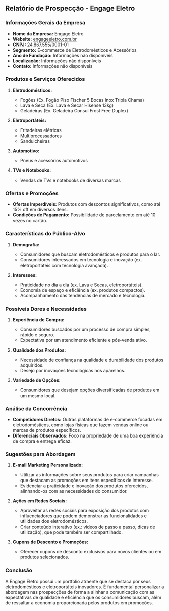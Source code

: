 ## Relatório de Prospecção - Engage Eletro

### Informações Gerais da Empresa
- **Nome da Empresa:** Engage Eletro
- **Website:** [engageeletro.com.br](http://www.engageeletro.com.br)
- **CNPJ:** 24.867.555/0001-01
- **Segmento:** E-commerce de Eletrodomésticos e Acessórios
- **Ano de Fundação:** Informações não disponíveis
- **Localização:** Informações não disponíveis
- **Contato:** Informações não disponíveis

### Produtos e Serviços Oferecidos
1. **Eletrodomésticos:**
   - Fogões (Ex. Fogão Piso Fischer 5 Bocas Inox Tripla Chama)
   - Lava e Seca (Ex. Lava e Secar Hisense 13kg)
   - Geladeiras (Ex. Geladeira Consul Frost Free Duplex)
  
2. **Eletroportáteis:**
   - Fritadeiras elétricas
   - Multiprocessadores
   - Sanduicheiras

3. **Automotivo:**
   - Pneus e acessórios automotivos

4. **TVs e Notebooks:**
   - Vendas de TVs e notebooks de diversas marcas

### Ofertas e Promoções
- **Ofertas Imperdíveis:** Produtos com descontos significativos, como até 15% off em diversos itens. 
- **Condições de Pagamento:** Possibilidade de parcelamento em até 10 vezes no cartão.

### Características do Público-Alvo
1. **Demografia:**
   - Consumidores que buscam eletrodomésticos e produtos para o lar.
   - Consumidores interessados em tecnologia e inovação (ex. eletroportáteis com tecnologia avançada).

2. **Interesses:**
   - Praticidade no dia a dia (ex. Lava e Secas, eletroportáteis).
   - Economia de espaço e eficiência (ex. produtos compactos).
   - Acompanhamento das tendências de mercado e tecnologia.

### Possíveis Dores e Necessidades
1. **Experiência de Compra:**
   - Consumidores buscados por um processo de compra simples, rápido e seguro.
   - Expectativa por um atendimento eficiente e pós-venda ativo.

2. **Qualidade dos Produtos:**
   - Necessidade de confiança na qualidade e durabilidade dos produtos adquiridos.
   - Desejo por inovações tecnológicas nos aparelhos.

3. **Variedade de Opções:**
   - Consumidores que desejam opções diversificadas de produtos em um mesmo local.

### Análise da Concorrência
- **Competidores Diretos:** Outras plataformas de e-commerce focadas em eletrodomésticos, como lojas físicas que fazem vendas online ou marcas de produtos específicos.
- **Diferenciais Observados:** Foco na propriedade de uma boa experiência de compra e entrega eficaz.
  
### Sugestões para Abordagem
1. **E-mail Marketing Personalizado:**
   - Utilizar as informações sobre seus produtos para criar campanhas que destacam as promoções em itens específicos de interesse.
   - Evidenciar a praticidade e inovação dos produtos oferecidos, alinhando-os com as necessidades do consumidor.

2. **Ações em Redes Sociais:**
   - Aproveitar as redes sociais para exposição dos produtos com influenciadores que podem demonstrar as funcionalidades e utilidades dos eletrodomésticos.
   - Criar conteúdo interativo (ex.: vídeos de passo a passo, dicas de utilização), que pode também ser compartilhado.

3. **Cupons de Desconto e Promoções:**
   - Oferecer cupons de desconto exclusivos para novos clientes ou em produtos selecionados.

### Conclusão
A Engage Eletro possui um portfólio atraente que se destaca por seus eletrodomésticos e eletroportáteis inovadores. É fundamental personalizar a abordagem nas prospecções de forma a alinhar a comunicação com as expectativas de qualidade e eficiência que os consumidores buscam, além de ressaltar a economia proporcionada pelos produtos em promoções.
